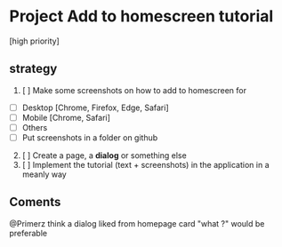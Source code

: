 # Project Add to homescreen tutorial

[high priority]

## strategy
1. [ ] Make some screenshots on how to add to homescreen for
 * [ ] Desktop [Chrome, Firefox, Edge, Safari]
 * [ ] Mobile [Chrome, Safari]
 * [ ] Others
 * [ ] Put screenshots in a folder on github
2. [ ] Create a page, a **dialog** or something else
3. [ ] Implement the tutorial (text + screenshots) in the application in a meanly way

## Coments
@Primerz think a dialog liked from homepage card "what ?" would be preferable
